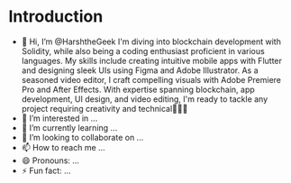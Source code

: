 # Introduction
- 👋 Hi, I’m @HarshtheGeek I'm diving into blockchain development with Solidity, while also being a coding enthusiast proficient in various languages. My skills include creating intuitive mobile apps with Flutter and designing sleek UIs using Figma and Adobe Illustrator. As a seasoned video editor, I craft compelling visuals with Adobe Premiere Pro and After Effects. With expertise spanning blockchain, app development, UI design, and video editing, I'm ready to tackle any project requiring creativity and technical🙆🏻‍♂️
- 👀 I’m interested in ...
- 🌱 I’m currently learning ...
- 💞️ I’m looking to collaborate on ...
- 📫 How to reach me ...
- 😄 Pronouns: ...
- ⚡ Fun fact: ...

<!---
HarshtheGeek/HarshtheGeek is a ✨ special ✨ repository because its `README.md` (this file) appears on your GitHub profile.
You can click the Preview link to take a look at your changes.
--->
